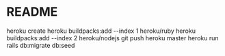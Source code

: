 # README

heroku create
heroku buildpacks:add --index 1 heroku/ruby
heroku buildpacks:add --index 2 heroku/nodejs
git push heroku master
heroku run rails db:migrate db:seed